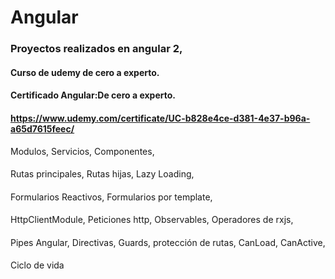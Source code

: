 # Angular
### Proyectos realizados en angular 2,
#### Curso de udemy de cero a experto.
#### Certificado Angular:De cero a experto.
#### https://www.udemy.com/certificate/UC-b828e4ce-d381-4e37-b96a-a65d7615feec/
Modulos,
Servicios,
Componentes,
####
Rutas principales,
Rutas hijas,
Lazy Loading,
####
Formularios Reactivos,
Formularios por template,
####
HttpClientModule,
Peticiones http,
Observables,
Operadores de rxjs,
####
Pipes Angular,
Directivas,
Guards, protección de rutas,
CanLoad,
CanActive,
####
Ciclo de vida
